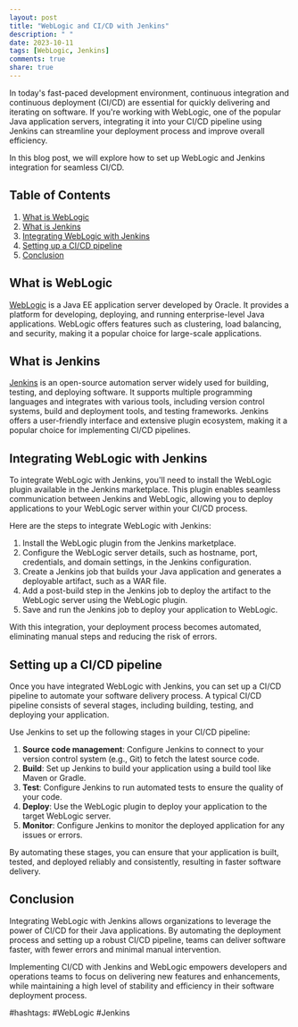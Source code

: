 ```yaml
---
layout: post
title: "WebLogic and CI/CD with Jenkins"
description: " "
date: 2023-10-11
tags: [WebLogic, Jenkins]
comments: true
share: true
---
```


In today's fast-paced development environment, continuous integration and continuous deployment (CI/CD) are essential for quickly delivering and iterating on software. If you're working with WebLogic, one of the popular Java application servers, integrating it into your CI/CD pipeline using Jenkins can streamline your deployment process and improve overall efficiency.

In this blog post, we will explore how to set up WebLogic and Jenkins integration for seamless CI/CD.

## Table of Contents
1. [What is WebLogic](#what-is-weblogic)
2. [What is Jenkins](#what-is-jenkins)
3. [Integrating WebLogic with Jenkins](#integrating-weblogic-with-jenkins)
4. [Setting up a CI/CD pipeline](#setting-up-a-ci/cd-pipeline)
5. [Conclusion](#conclusion)

## What is WebLogic
[WebLogic](https://www.oracle.com/middleware/technologies/weblogic.html) is a Java EE application server developed by Oracle. It provides a platform for developing, deploying, and running enterprise-level Java applications. WebLogic offers features such as clustering, load balancing, and security, making it a popular choice for large-scale applications.

## What is Jenkins
[Jenkins](https://www.jenkins.io/) is an open-source automation server widely used for building, testing, and deploying software. It supports multiple programming languages and integrates with various tools, including version control systems, build and deployment tools, and testing frameworks. Jenkins offers a user-friendly interface and extensive plugin ecosystem, making it a popular choice for implementing CI/CD pipelines.

## Integrating WebLogic with Jenkins
To integrate WebLogic with Jenkins, you'll need to install the WebLogic plugin available in the Jenkins marketplace. This plugin enables seamless communication between Jenkins and WebLogic, allowing you to deploy applications to your WebLogic server within your CI/CD process.

Here are the steps to integrate WebLogic with Jenkins:

1. Install the WebLogic plugin from the Jenkins marketplace.
2. Configure the WebLogic server details, such as hostname, port, credentials, and domain settings, in the Jenkins configuration.
3. Create a Jenkins job that builds your Java application and generates a deployable artifact, such as a WAR file.
4. Add a post-build step in the Jenkins job to deploy the artifact to the WebLogic server using the WebLogic plugin.
5. Save and run the Jenkins job to deploy your application to WebLogic.

With this integration, your deployment process becomes automated, eliminating manual steps and reducing the risk of errors.

## Setting up a CI/CD pipeline
Once you have integrated WebLogic with Jenkins, you can set up a CI/CD pipeline to automate your software delivery process. A typical CI/CD pipeline consists of several stages, including building, testing, and deploying your application.

Use Jenkins to set up the following stages in your CI/CD pipeline:

1. **Source code management**: Configure Jenkins to connect to your version control system (e.g., Git) to fetch the latest source code.
2. **Build**: Set up Jenkins to build your application using a build tool like Maven or Gradle.
3. **Test**: Configure Jenkins to run automated tests to ensure the quality of your code.
4. **Deploy**: Use the WebLogic plugin to deploy your application to the target WebLogic server.
5. **Monitor**: Configure Jenkins to monitor the deployed application for any issues or errors.

By automating these stages, you can ensure that your application is built, tested, and deployed reliably and consistently, resulting in faster software delivery.

## Conclusion
Integrating WebLogic with Jenkins allows organizations to leverage the power of CI/CD for their Java applications. By automating the deployment process and setting up a robust CI/CD pipeline, teams can deliver software faster, with fewer errors and minimal manual intervention.

Implementing CI/CD with Jenkins and WebLogic empowers developers and operations teams to focus on delivering new features and enhancements, while maintaining a high level of stability and efficiency in their software deployment process.

#hashtags: #WebLogic #Jenkins